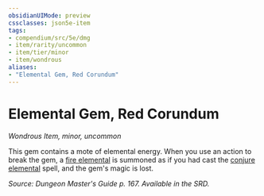 ```yaml
---
obsidianUIMode: preview
cssclasses: json5e-item
tags:
- compendium/src/5e/dmg
- item/rarity/uncommon
- item/tier/minor
- item/wondrous
aliases: 
- "Elemental Gem, Red Corundum"
---
```

# Elemental Gem, Red Corundum
*Wondrous Item, minor, uncommon*  


This gem contains a mote of elemental energy. When you use an action to break the gem, a [fire elemental](4-Resources/Compendium/bestiary/elemental/fire-elemental.md) is summoned as if you had cast the [conjure elemental](4-Resources/Compendium/spells/conjure-elemental.md) spell, and the gem's magic is lost.

*Source: Dungeon Master's Guide p. 167. Available in the SRD.*